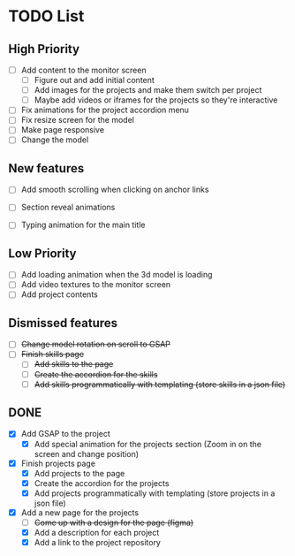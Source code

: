 # TODO List

## High Priority
- [ ] Add content to the monitor screen
  - [ ] Figure out and add initial content
  - [ ] Add images for the projects and make them switch per project
  - [ ] Maybe add videos or iframes for the projects so they're interactive
- [ ] Fix animations for the project accordion menu
- [ ] Fix resize screen for the model
- [ ] Make page responsive
- [ ] Change the model

## New features
- [ ] Add smooth scrolling when clicking on anchor links
- [ ] Section reveal animations
- [ ] Typing animation for the main title


## Low Priority
- [ ] Add loading animation when the 3d model is loading
- [ ] Add video textures to the monitor screen
- [ ] Add project contents

## Dismissed features
- [ ] ~~Change model rotation on scroll to GSAP~~
- [ ] ~~Finish skills page~~
  - [ ] ~~Add skills to the page~~
  - [ ] ~~Create the accordion for the skills~~
  - [ ] ~~Add skills programmatically with templating (store skills in a json file)~~

## DONE
- [x] Add GSAP to the project
  - [x] Add special animation for the projects section (Zoom in on the screen and change position)
- [x] Finish projects page
  - [x] Add projects to the page
  - [x] Create the accordion for the projects
  - [x] Add projects programmatically with templating (store projects in a json file)
- [x] Add a new page for the projects
  - [ ] ~~Come up with a design for the page (figma)~~
  - [x] Add a description for each project
  - [x] Add a link to the project repository
